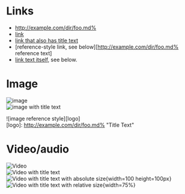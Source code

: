 # Links
- http://example.com/dir/foo.md%
- [link](http://example.com/dir/foo.md%)
- [link that also has title text](http://example.com/dir/foo.md% "This link takes you to somewhere!")
- [reference-style link, see below][http://example.com/dir/foo.md% reference text]
- [link text itself][], see below.

[arbitrary case-insensitive reference text]: http://example.com/dir/foo.md%  
[1]: http://example.com/dir/foo.md%
[link text itself]: http://example.com/dir/foo.md%

# Image

![image](http://example.com/dir/foo.md%)  
![image with title text](http://example.com/dir/foo.md% "Title Text")  

![image reference style][logo]  
[logo]: http://example.com/dir/foo.md% "Title Text"

# Video/audio

![Video](http://example.com/dir/foo.md%)  
![Video with title text](http://example.com/dir/foo.md%)  
![Video with title text with absolute size](http://example.com/dir/foo.md% "Title Text"){width=100 height=100px}  
![Video with title text with relative size](http://example.com/dir/foo.md% "Title Text"){width=75%}

